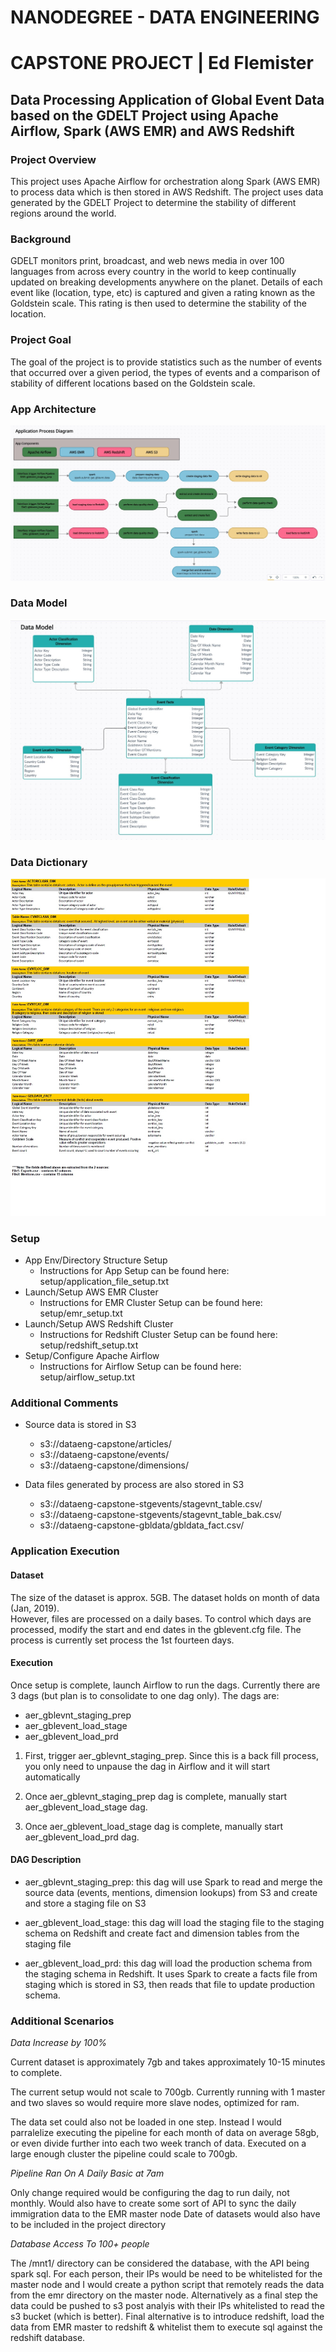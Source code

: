# NANODEGREE - DATA ENGINEERING 
# CAPSTONE PROJECT | Ed Flemister

## Data Processing Application of Global Event Data based on the GDELT Project using Apache Airflow, Spark (AWS EMR) and AWS Redshift 

### Project Overview
This project uses Apache Airflow for orchestration along Spark (AWS EMR) to process data which is then stored in AWS Redshift. The project uses data generated by the GDELT Project to determine the stability of different regions around the world. 

### Background
GDELT monitors print, broadcast, and web news media in over 100 languages from across every country in the world to keep continually updated on breaking developments anywhere on the planet.  Details of each event like (location, type, etc) is captured and given a rating known as the Goldstein scale.  This rating is then used to determine the stability of the location.

### Project Goal
The goal of the project is to provide statistics such as the number of events that occurred over a given period, the types of events and a comparison of stability of different locations based on the Goldstein scale. 

### App Architecture

![App Architecture Diagram](diagrams/capstoneapp.jpg)

### Data Model

![Data Model](diagrams/capstonedatamodel.jpg)

### Data Dictionary

![Data Dictionary](diagrams/capstonedatadict.jpg)

### Setup
* App Env/Directory Structure Setup
   - Instructions for App Setup can be found here: setup/application_file_setup.txt
* Launch/Setup AWS EMR Cluster 
   - Instructions for EMR Cluster Setup can be found here: setup/emr_setup.txt
* Launch/Setup AWS Redshift Cluster
   - Instructions for Redshift Cluster Setup can be found here: setup/redshift_setup.txt
* Setup/Configure Apache Airflow 
   - Instructions for Airflow Setup can be found here: setup/airflow_setup.txt

### Additional Comments
* Source data is stored in S3 
    - s3://dataeng-capstone/articles/
    - s3://dataeng-capstone/events/
    - s3://dataeng-capstone/dimensions/

* Data files generated by process are also stored in S3
    - s3://dataeng-capstone-stgevents/stagevnt_table.csv/
    - s3://dataeng-capstone-stgevents/stagevnt_table_bak.csv/
    - s3://dataeng-capstone-gbldata/gbldata_fact.csv/

### Application Execution

#### Dataset
The size of the dataset is approx. 5GB. The dataset holds on month of data (Jan, 2019).  
However, files are processed on a daily bases.  To control which days are processed, modify 
the start and end dates in the gblevent.cfg file.  The process is currently set process the 1st 
fourteen days.
 
#### Execution
Once setup is complete, launch Airflow to run the dags.  Currently there are 3 dags (but plan is to
consolidate to one dag only).  The dags are:
 - aer_gblevnt_staging_prep
 - aer_gblevent_load_stage
 - aer_gblevent_load_prd
 
 1) First, trigger aer_gblevnt_staging_prep.  Since this is a back fill process, you only need to unpause the dag in 
    Airflow and it will start automatically
  
 2) Once aer_gblevnt_staging_prep dag is complete, manually start aer_gblevent_load_stage dag.
 
 3) Once aer_gblevent_load_stage dag is complete, manually start aer_gblevent_load_prd dag.
 
 #### DAG Description
 - aer_gblevnt_staging_prep: this dag will use Spark to read and merge the source data (events, mentions, dimension lookups)
 from S3 and create and store a staging file on S3
 
 - aer_gblevent_load_stage: this dag will load the staging file to the staging schema on Redshift and create fact and
 dimension tables from the staging file
  
 - aer_gblevent_load_prd: this dag will load the production schema from the staging schema in Redshift.  It uses Spark
 to create a facts file from staging which is stored in S3, then reads that file to update production schema.
 
### Additional Scenarios

*Data Increase by 100%*

Current dataset is approximately 7gb and takes approximately 10-15 minutes to complete. 

The current setup would not scale to 700gb. Currently running with 1 master and two slaves so would require more slave nodes, optimized for ram.

The data set could also not be loaded in one step. Instead I would parralelize executing the pipeline for each month of data on average 58gb, or even divide further into each two week tranch of data. Executed on a large enough cluster the pipeline could scale to 700gb.

*Pipeline Ran On A Daily Basic at 7am*

Only change required would be configuring the dag to run daily, not monthly.
Would also have to create some sort of API to sync the daily immigration data to the EMR master node
Date of datasets would also have to be included in the project directory

*Database Access To 100+ people*

The /mnt1/ directory can be considered the database, with the API being spark sql.
For each person, their IPs would be need to be whitelisted for the master node and I would create a python script that remotely reads the data from the emr directory on the master node.
Alternatively as a final step the data could be pushed to s3 post analyis with their IPs whitelisted to read the s3 bucket (which is better).
Final alternative is to introduce redshift, load the data from EMR master to redshift & whitelist them to execute sql against the redshift database.
